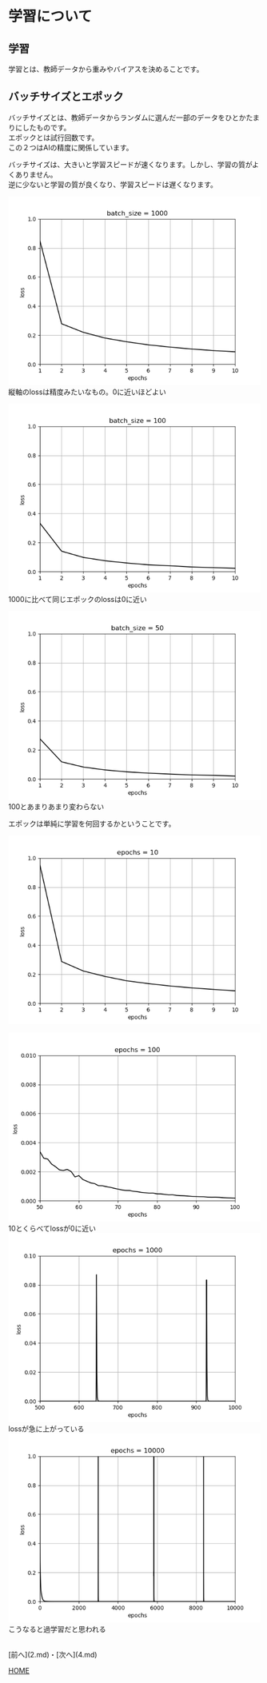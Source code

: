 # 学習について

## 学習
学習とは、教師データから重みやバイアスを決めることです。  

## バッチサイズとエポック
バッチサイズとは、教師データからランダムに選んだ一部のデータをひとかたまりにしたものです。  
エポックとは試行回数です。  
この２つはAIの精度に関係しています。  

バッチサイズは、大きいと学習スピードが速くなります。しかし、学習の質がよくありません。  
逆に少ないと学習の質が良くなり、学習スピードは遅くなります。　　

![1000](batch1000.png)  
縦軸のlossは精度みたいなもの。0に近いほどよい　　

![100](batch100.png)  
1000に比べて同じエポックのlossは0に近い  

![50](batch50.png)  
100とあまりあまり変わらない　　

エポックは単純に学習を何回するかということです。  

![10](epoch10.png)  

![100](epoch100.png)  
10とくらべてlossが0に近い  
![1000](epoch1000.png)  
lossが急に上がっている  
![10000](epoch10000.png)  
こうなると過学習だと思われる


<br>
[前へ](2.md)・[次へ](4.md)

[HOME](index.md)
